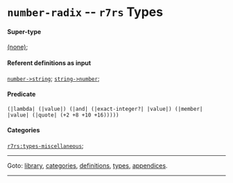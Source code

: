 

<a id='type__r7rs__number-radix'></a>

# `number-radix` -- `r7rs` Types


#### Super-type

[(none)](../../r7rs/types/_index.md#toc__r7rs__types);


#### Referent definitions as input

[`number->string`](../../r7rs/definitions/number-_3e_string.md#definition__r7rs__number-_3e_string);
[`string->number`](../../r7rs/definitions/string-_3e_number.md#definition__r7rs__string-_3e_number);


#### Predicate

```
(|lambda| (|value|) (|and| (|exact-integer?| |value|) (|member| |value| (|quote| (+2 +8 +10 +16)))))
```


#### Categories

[`r7rs:types-miscellaneous`](../../r7rs/categories/r7rs_3a_types-miscellaneous.md#category__r7rs__r7rs_3a_types-miscellaneous);

----

Goto: [library](../../r7rs/_index.md#library__r7rs), [categories](../../r7rs/categories/_index.md#toc__r7rs__categories), [definitions](../../r7rs/definitions/_index.md#toc__r7rs__definitions), [types](../../r7rs/types/_index.md#toc__r7rs__types), [appendices](../../r7rs/appendices/_index.md#toc__r7rs__appendices).

----

